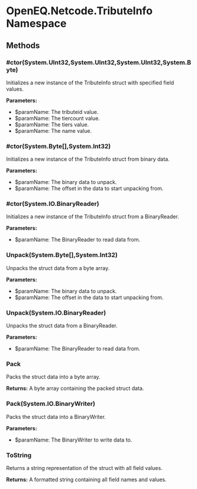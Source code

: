 ﻿# OpenEQ.Netcode.TributeInfo Namespace

## Methods

### #ctor(System.UInt32,System.UInt32,System.UInt32,System.Byte)

Initializes a new instance of the TributeInfo struct with specified field values.

**Parameters:**

- $paramName: The tributeid value.
- $paramName: The tiercount value.
- $paramName: The tiers value.
- $paramName: The name value.

### #ctor(System.Byte[],System.Int32)

Initializes a new instance of the TributeInfo struct from binary data.

**Parameters:**

- $paramName: The binary data to unpack.
- $paramName: The offset in the data to start unpacking from.

### #ctor(System.IO.BinaryReader)

Initializes a new instance of the TributeInfo struct from a BinaryReader.

**Parameters:**

- $paramName: The BinaryReader to read data from.

### Unpack(System.Byte[],System.Int32)

Unpacks the struct data from a byte array.

**Parameters:**

- $paramName: The binary data to unpack.
- $paramName: The offset in the data to start unpacking from.

### Unpack(System.IO.BinaryReader)

Unpacks the struct data from a BinaryReader.

**Parameters:**

- $paramName: The BinaryReader to read data from.

### Pack

Packs the struct data into a byte array.

**Returns:** A byte array containing the packed struct data.

### Pack(System.IO.BinaryWriter)

Packs the struct data into a BinaryWriter.

**Parameters:**

- $paramName: The BinaryWriter to write data to.

### ToString

Returns a string representation of the struct with all field values.

**Returns:** A formatted string containing all field names and values.


